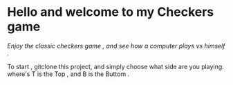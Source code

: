# Hello and welcome to my Checkers game 

*Enjoy the classic checkers game , and see how a computer plays vs himself .* 

To start , gitclone this project, and simply choose what side are you playing. where's T is the Top , and B is the Buttom . 
